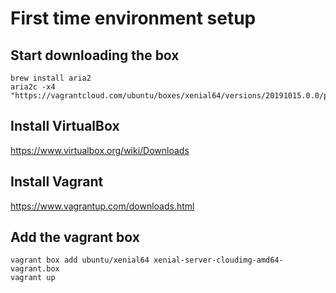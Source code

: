 # First time environment setup

## Start downloading the box

    brew install aria2
    aria2c -x4 "https://vagrantcloud.com/ubuntu/boxes/xenial64/versions/20191015.0.0/providers/virtualbox.box"

## Install VirtualBox

https://www.virtualbox.org/wiki/Downloads

## Install Vagrant

https://www.vagrantup.com/downloads.html

## Add the vagrant box

    vagrant box add ubuntu/xenial64 xenial-server-cloudimg-amd64-vagrant.box
    vagrant up